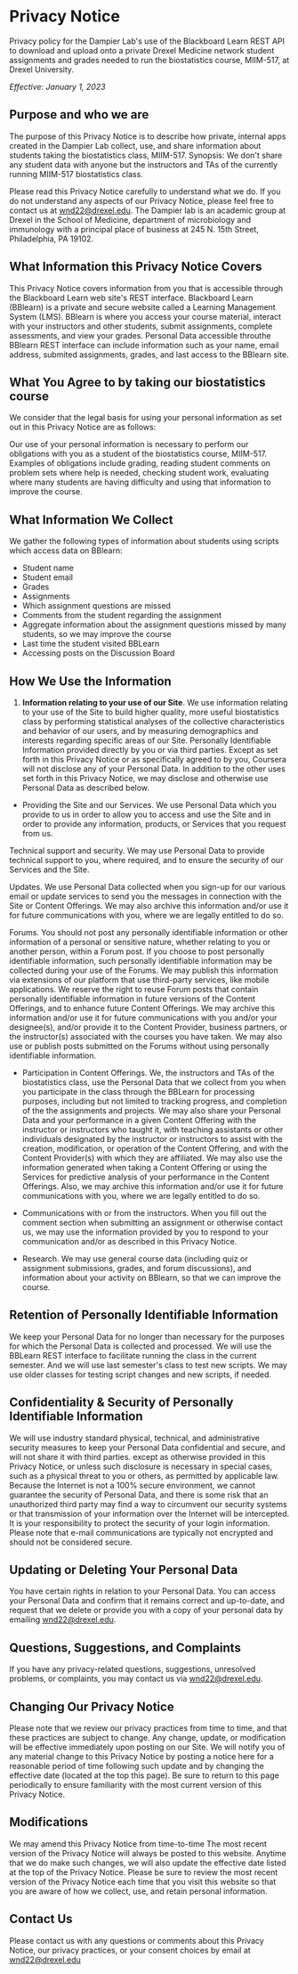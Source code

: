 # Privacy Notice
Privacy policy for the Dampier Lab's use of the Blackboard Learn REST API to
download and upload onto a private Drexel Medicine network 
student assignments and grades needed to
run the biostatistics course, MIIM-517, at Drexel University.

*Effective: January 1, 2023*

## Purpose and who we are
The purpose of this Privacy Notice is to describe how private, internal apps created in the Dampier Lab
collect, use, and share information about students taking the biostatistics class, MIIM-517.
Synopsis: We don't share any student data with anyone but the instructors and TAs of the currently
running MIIM-517 biostatistics class.

Please read this Privacy Notice carefully to understand what we do.
If you do not understand any aspects of our Privacy Notice, please feel free to contact us at wnd22@drexel.edu.
The Dampier lab is an academic group at Drexel in the School of Medicine, department of microbiology and immunology 
with a principal place of business at 245 N. 15th Street, Philadelphia, PA 19102.

## What Information this Privacy Notice Covers
This Privacy Notice covers information from you that is accessible through the Blackboard Learn web site's REST interface.
Blackboard Learn (BBlearn) is a private and secure website called a Learning Management System (LMS).
BBlearn is where you access your course material, interact with your instructors and other students,
submit assignments, complete assessments, and view your grades.
Personal Data accessible throuthe BBlearn REST interface can include information such as
your name, email address, submited assignments, grades, and last access to the BBlearn site.

## What You Agree to by taking our biostatistics course
We consider that the legal basis for using your personal
information as set out in this Privacy Notice are as follows:

Our use of your personal information is necessary to perform our obligations with you as a student
of the biostatistics course, MIIM-517. Examples of obligations include grading, reading student
comments on problem sets where help is needed, checking student work, evaluating where 
many students are having difficulty and using that information to improve the course.


## What Information We Collect
We gather the following types of information about students using scripts which access data on BBlearn:

* Student name
* Student email
* Grades
* Assignments
* Which assignment questions are missed
* Comments from the student regarding the assignment
* Aggregate information about the assignment questions missed by many students, so we may improve the course
* Last time the student visited BBLearn
* Accessing posts on the Discussion Board


## How We Use the Information
1. **Information relating to your use of our Site**.
We use information relating to your use of the Site to build higher quality, more useful biostatistics class by
performing statistical analyses of the collective characteristics and behavior of our users, and by
measuring demographics and interests regarding specific areas of our Site.
Personally Identifiable Information provided directly by you or via third parties. Except as set forth in this Privacy
Notice or as specifically agreed to by you, Coursera will not disclose any of your Personal Data. In
addition to the other uses set forth in this Privacy Notice, we may disclose and otherwise use
Personal Data as described below.

* Providing the Site and our Services. We use Personal Data which
you provide to us in order to allow you to access and use the Site and in order to provide any
information, products, or Services that you request from us.

Technical support and security. We may use Personal Data to provide technical support to you, where
required, and to ensure the security of our Services and the Site.

Updates. We use Personal Data collected when you sign-up for our various email or update services to
send you the messages in connection with the Site or Content Offerings. We may also archive this
information and/or use it for future communications with you, where we are legally entitled to do
so.

Forums. You should not post any personally identifiable information or other information of a
personal or sensitive nature, whether relating to you or another person, within a Forum post. If you
choose to post personally identifiable information, such personally identifiable information may be
collected during your use of the Forums. We may publish this information via extensions of our
platform that use third-party services, like mobile applications. We reserve the right to reuse
Forum posts that contain personally identifiable information in future versions of the Content
Offerings, and to enhance future Content Offerings. We may archive this information and/or use it
for future communications with you and/or your designee(s), and/or provide it to the Content
Provider, business partners, or the instructor(s) associated with the courses you have taken. We may
also use or publish posts submitted on the Forums without using personally identifiable information.

* Participation in Content Offerings. We, the instructors and TAs of the biostatistics class,
use the Personal Data that we collect from you when you
participate in the class through the BBLearn for processing purposes, including but not
limited to tracking progress, and completion of the the assignments and projects.
We may also share your Personal Data and your performance in a given Content Offering with the instructor or
instructors who taught it, with teaching assistants or other individuals designated by the
instructor or instructors to assist with the creation, modification, or operation of the Content
Offering, and with the Content Provider(s) with which they are affiliated. We may also use the
information generated when taking a Content Offering or using the Services for predictive analysis
of your performance in the Content Offerings. Also, we may archive this information and/or use it
for future communications with you, where we are legally entitled to do so.

* Communications with or from the instructors. When you fill out the comment section 
when submitting an assignment or otherwise contact us, we
may use the information provided by you to respond to your communication and/or as described in this
Privacy Notice. 

* Research. We may use general course data (including quiz or assignment submissions, grades, and
forum discussions), and information about your activity on BBlearn, so that we can improve the course.

## Retention of Personally Identifiable Information
We keep your Personal Data for no longer than necessary
for the purposes for which the Personal Data is collected and processed.
We will use the BBLearn REST interface to facilitate running the class in the current semester.
And we will use last semester's class to test new scripts.
We may use older classes for testing script changes and new scripts, if needed.

## Confidentiality & Security of Personally Identifiable Information
We will use industry standard physical, technical, and administrative security measures to
keep your Personal Data confidential and secure, and will not share it with third parties.
 except as otherwise provided in this Privacy
Notice, or unless such disclosure is necessary in special cases, such as a physical threat to you or
others, as permitted by applicable law. Because the Internet is not a 100% secure environment, we
cannot guarantee the security of Personal Data, and there is some risk that an unauthorized third party may find a way to circumvent our security systems or that transmission of your information
over the Internet will be intercepted. It is your responsibility to protect the security of your
login information. Please note that e-mail communications are typically not encrypted and should not
be considered secure.

## Updating or Deleting Your Personal Data
You have certain rights in relation to your Personal Data.
You can access your Personal Data and confirm that it remains correct and up-to-date, 
and request that we delete or provide you with a copy of your personal data by emailing wnd22@drexel.edu.

## Questions, Suggestions, and Complaints
If you have any privacy-related questions, suggestions,
unresolved problems, or complaints, you may contact us via wnd22@drexel.edu.

## Changing Our Privacy Notice
Please note that we review our privacy practices from time to time, and that these practices are subject to change.
Any change, update, or modification will be effective immediately upon posting on our Site.
We will notify you of any material change to this Privacy Notice by
posting a notice here for a reasonable period of time following such update
and by changing the effective date (located at the top this page).
Be sure to return to this page periodically to ensure familiarity with the most current version of this Privacy Notice.

## Modifications
We may amend this Privacy Notice from time-to-time 
The most recent version of the Privacy Notice will always be posted to this website.
Anytime that we do make such changes, we will also update
the effective date listed at the top of the Privacy Notice.
Please be sure to review the most recent version of the Privacy Notice each time that you visit this
website so that you are aware of how we collect, use, and retain personal information.

## Contact Us
Please contact us with any questions or comments about this Privacy Notice,
our privacy practices, or your consent choices by email at wnd22@drexel.edu
